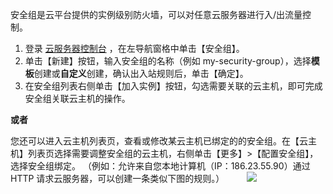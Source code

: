 安全组是云平台提供的实例级别防火墙，可以对任意云服务器进行入/出流量控制。

 1. 登录 [云服务器控制台](https://console.tce.fsphere.cn/cvm/index) ，在左导航窗格中单击【安全组】。
 2. 单击【新建】按钮，输入安全组的名称（例如 my-security-group），选择**模板**创建或**自定义**创建，确认出入站规则后，单击【确定】。
 3. 在安全组列表右侧单击【加入实例】按钮，勾选需要关联的云主机，即可完成安全组关联云主机的操作。 

**或者**

您还可以进入云主机列表页，查看或修改某云主机已绑定的的安全组。在【云主机】列表页选择需要调整安全组的云主机，右侧单击【更多】>【配置安全组】，选择安全组绑定。
（例如：允许来自您本地计算机（IP：186.23.55.90）通过 HTTP 请求云服务器，可以创建一条类似下图的规则。）
&nbsp;&nbsp;&nbsp;&nbsp;&nbsp;&nbsp;&nbsp;&nbsp;![](http://imgcache.tce.fsphere.cn/static/mc.qcloudimg.com/static/img/5a7f41e7a6e4fb76f33565fb9a860bf7/image.png)
